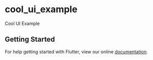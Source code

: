 # cool_ui_example

Cool UI Example

## Getting Started

For help getting started with Flutter, view our online
[documentation](https://flutter.io/).
